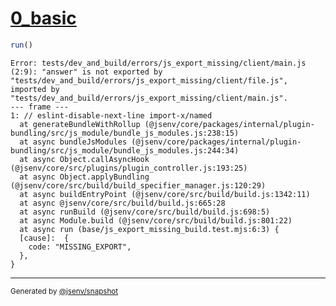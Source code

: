 # [0_basic](../../js_export_missing_build.test.mjs#L22)

```js
run()
```

```console
Error: tests/dev_and_build/errors/js_export_missing/client/main.js (2:9): "answer" is not exported by "tests/dev_and_build/errors/js_export_missing/client/file.js", imported by "tests/dev_and_build/errors/js_export_missing/client/main.js".
--- frame ---
1: // eslint-disable-next-line import-x/named
  at generateBundleWithRollup (@jsenv/core/packages/internal/plugin-bundling/src/js_module/bundle_js_modules.js:238:15)
  at async bundleJsModules (@jsenv/core/packages/internal/plugin-bundling/src/js_module/bundle_js_modules.js:244:34)
  at async Object.callAsyncHook (@jsenv/core/src/plugins/plugin_controller.js:193:25)
  at async Object.applyBundling (@jsenv/core/src/build/build_specifier_manager.js:120:29)
  at async buildEntryPoint (@jsenv/core/src/build/build.js:1342:11)
  at async @jsenv/core/src/build/build.js:665:28
  at async runBuild (@jsenv/core/src/build/build.js:698:5)
  at async Module.build (@jsenv/core/src/build/build.js:801:22)
  at async run (base/js_export_missing_build.test.mjs:6:3) {
  [cause]:  {
    code: "MISSING_EXPORT",
  },
}
```

---

<sub>
  Generated by <a href="https://github.com/jsenv/core/tree/main/packages/tooling/snapshot">@jsenv/snapshot</a>
</sub>
